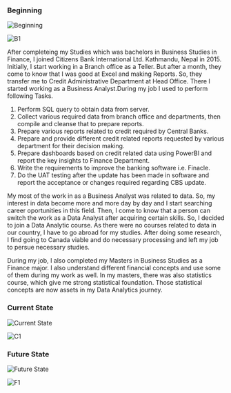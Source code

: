 ### Beginning
![Beginning](https://user-images.githubusercontent.com/109762085/206873012-6889ea1a-db05-4b36-8f2c-e84bed571f75.jpg)

![B1](https://user-images.githubusercontent.com/109762085/206873032-2e6d006e-2562-4a13-ac92-6dfbe2b29ed2.jpg)

After completeing my Studies which was bachelors in Business Studies in Finance, I joined Citizens Bank International Ltd. Kathmandu, Nepal in 2015. Initially, I start working in a Branch office as a Teller. But after a month, they come to know that I was good at Excel and making Reports. So, they transfer me to Credit Administrative Department at Head Office. There I started working as a Business Analyst.During my job I used to perform following Tasks.

1. Perform SQL query to obtain data from server.
2. Collect various required data from branch office and departments, then compile and cleanse that to prepare reports.
3. Prepare various reports related to credit required by Central Banks.
4. Prepare and provide different credit related reports requested by various department for their decision making.
5. Prepare dashboards based on credit related data using PowerBI and report the key insights to Finance Department.
6. Write the requirements to improve the banking software i.e. Finacle.
7. Do the UAT testing after the update has been made in software and report the acceptance or changes required regarding CBS update.

My most of the work in as a Business Analyst was related to data. So, my interest in data become more and more day by day and I start searching career oportunities in this field. Then, I come to know that a person can switch the work as a Data Analyst after acquiring certain skills. So, I decided to join a Data Analytic course. As there were no courses related to data in our country, I have to go abroad for my studies. After doing some research, I find going to Canada viable and do necessary processing and left my job to persue necessary studies.

During my job, I also completed my Masters in Business Studies as a Finance major. I also understand different financial concepts and use some of them during my work as well. In my masters, there was also statistics course, which give me strong statistical foundation. Those statistical concepts are now assets in my Data Analytics journey.

### Current State

![Current State](https://user-images.githubusercontent.com/109762085/206873111-a8b08913-72d7-4e0d-a430-b98bedcef0e0.jpg)

![C1](https://user-images.githubusercontent.com/109762085/206873137-0923128c-978c-4625-bd0d-58f3df78be25.jpg)



### Future State
![Future State](https://user-images.githubusercontent.com/109762085/206873166-ade409aa-2b1f-4370-ae9f-f2b4a1a33a1c.jpg)

![F1](https://user-images.githubusercontent.com/109762085/206873180-7f2cb839-787f-4d21-b9b6-f3cc907bfd7a.jpg)

